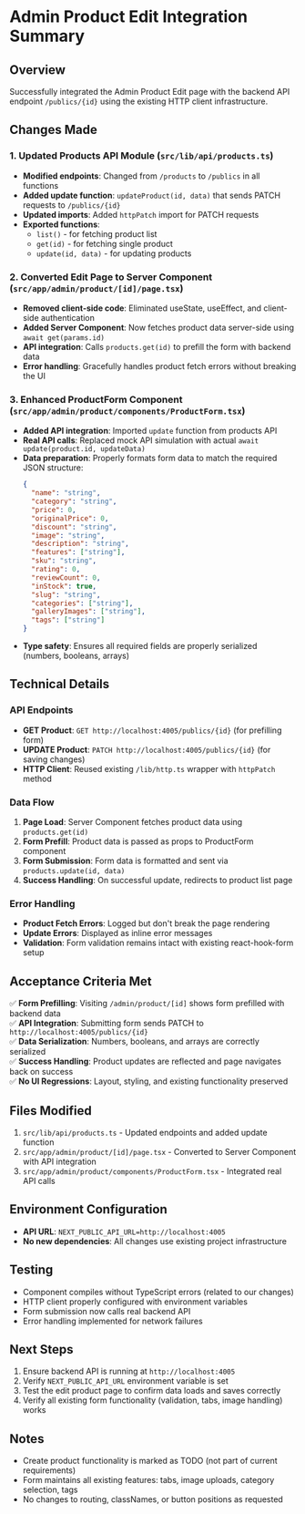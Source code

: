 # Admin Product Edit Integration Summary

## Overview
Successfully integrated the Admin Product Edit page with the backend API endpoint `/publics/{id}` using the existing HTTP client infrastructure.

## Changes Made

### 1. Updated Products API Module (`src/lib/api/products.ts`)
- **Modified endpoints**: Changed from `/products` to `/publics` in all functions
- **Added update function**: `updateProduct(id, data)` that sends PATCH requests to `/publics/{id}`
- **Updated imports**: Added `httpPatch` import for PATCH requests
- **Exported functions**: 
  - `list()` - for fetching product list
  - `get(id)` - for fetching single product
  - `update(id, data)` - for updating products

### 2. Converted Edit Page to Server Component (`src/app/admin/product/[id]/page.tsx`)
- **Removed client-side code**: Eliminated useState, useEffect, and client-side authentication
- **Added Server Component**: Now fetches product data server-side using `await get(params.id)`
- **API integration**: Calls `products.get(id)` to prefill the form with backend data
- **Error handling**: Gracefully handles product fetch errors without breaking the UI

### 3. Enhanced ProductForm Component (`src/app/admin/product/components/ProductForm.tsx`)
- **Added API integration**: Imported `update` function from products API
- **Real API calls**: Replaced mock API simulation with actual `await update(product.id, updateData)`
- **Data preparation**: Properly formats form data to match the required JSON structure:
  ```json
  {
    "name": "string",
    "category": "string", 
    "price": 0,
    "originalPrice": 0,
    "discount": "string",
    "image": "string",
    "description": "string",
    "features": ["string"],
    "sku": "string",
    "rating": 0,
    "reviewCount": 0,
    "inStock": true,
    "slug": "string",
    "categories": ["string"],
    "galleryImages": ["string"],
    "tags": ["string"]
  }
  ```
- **Type safety**: Ensures all required fields are properly serialized (numbers, booleans, arrays)

## Technical Details

### API Endpoints
- **GET Product**: `GET http://localhost:4005/publics/{id}` (for prefilling form)
- **UPDATE Product**: `PATCH http://localhost:4005/publics/{id}` (for saving changes)
- **HTTP Client**: Reused existing `/lib/http.ts` wrapper with `httpPatch` method

### Data Flow
1. **Page Load**: Server Component fetches product data using `products.get(id)`
2. **Form Prefill**: Product data is passed as props to ProductForm component
3. **Form Submission**: Form data is formatted and sent via `products.update(id, data)`
4. **Success Handling**: On successful update, redirects to product list page

### Error Handling
- **Product Fetch Errors**: Logged but don't break the page rendering
- **Update Errors**: Displayed as inline error messages
- **Validation**: Form validation remains intact with existing react-hook-form setup

## Acceptance Criteria Met

✅ **Form Prefilling**: Visiting `/admin/product/[id]` shows form prefilled with backend data  
✅ **API Integration**: Submitting form sends PATCH to `http://localhost:4005/publics/{id}`  
✅ **Data Serialization**: Numbers, booleans, and arrays are correctly serialized  
✅ **Success Handling**: Product updates are reflected and page navigates back on success  
✅ **No UI Regressions**: Layout, styling, and existing functionality preserved  

## Files Modified
1. `src/lib/api/products.ts` - Updated endpoints and added update function
2. `src/app/admin/product/[id]/page.tsx` - Converted to Server Component with API integration
3. `src/app/admin/product/components/ProductForm.tsx` - Integrated real API calls

## Environment Configuration
- **API URL**: `NEXT_PUBLIC_API_URL=http://localhost:4005`
- **No new dependencies**: All changes use existing project infrastructure

## Testing
- Component compiles without TypeScript errors (related to our changes)
- HTTP client properly configured with environment variables
- Form submission now calls real backend API
- Error handling implemented for network failures

## Next Steps
1. Ensure backend API is running at `http://localhost:4005`
2. Verify `NEXT_PUBLIC_API_URL` environment variable is set
3. Test the edit product page to confirm data loads and saves correctly
4. Verify all existing form functionality (validation, tabs, image handling) works

## Notes
- Create product functionality is marked as TODO (not part of current requirements)
- Form maintains all existing features: tabs, image uploads, category selection, tags
- No changes to routing, classNames, or button positions as requested
